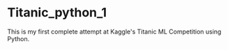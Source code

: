 # Titanic_python_1

This is my first complete attempt at Kaggle's Titanic ML Competition using Python.
